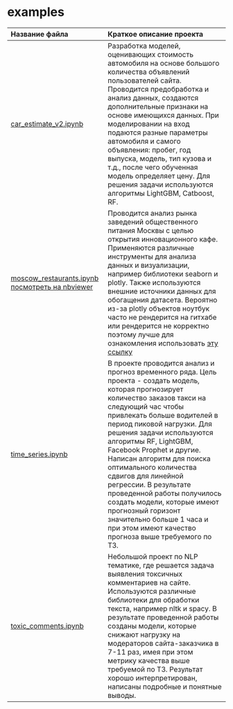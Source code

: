 # examples
| Название файла | Краткое описание проекта |
| :--- | :--- |
| [car_estimate_v2.ipynb](https://github.com/dsbulgakov/examples/blob/main/car_estimate_v2.ipynb) | Разработка моделей, оценивающих стоимость автомобиля на основе большого количества объявлений пользователей сайта. Проводится  предобработка и анализ данных, создаются дополнительные признаки на основе имеющихся данных. При моделировании на вход подаются разные параметры автомобиля и самого объявления: пробег, год выпуска, модель, тип кузова и т.д., после чего обученная модель определяет цену. Для решения задачи используются алгоритмы LightGBM, Catboost, RF. |
| [moscow_restaurants.ipynb](https://github.com/dsbulgakov/examples/blob/main/moscow_restaurants.ipynb) [посмотреть на nbviewer](https://nbviewer.jupyter.org/github/dsbulgakov/examples/blob/main/moscow_restaurants.ipynb)| Проводится анализ рынка заведений общественного питания Москвы с целью открытия инновационного кафе. Применяются различные инструменты для анализа данных и визуализации, например библиотеки seaborn и plotly. Также используются внешние источники данных для обогащения датасета. Вероятно из-за plotly объектов ноутбук часто не рендерится на гитхабе или рендерится не корректно поэтому лучше для ознакомления использовать [эту ссылку](https://nbviewer.jupyter.org/github/dsbulgakov/examples/blob/main/moscow_restaurants.ipynb) |
| [time_series.ipynb](https://github.com/dsbulgakov/examples/blob/main/time_series.ipynb) | В проекте проводится анализ и прогноз временного ряда. Цель проекта - создать модель, которая прогнозирует количество заказов такси на следующий час чтобы привлекать больше водителей в период пиковой нагрузки. Для решения задачи используются алгоритмы RF, LightGBM, Facebook Prophet и другие. Написан алгоритм для поиска оптимального количества сдвигов для линейной регрессии. В результате проведенной работы получилось создать модели, которые имеют прогнозный горизонт значительно больше 1 часа и при этом имеют качество прогноза выше требуемого по ТЗ. |
| [toxic_comments.ipynb](https://github.com/dsbulgakov/examples/blob/main/toxic_comments.ipynb) | Небольшой проект по NLP тематике, где решается задача выявления токсичных комментариев на сайте. Используются различные библиотеки для обработки текста, например nltk и spacy. В результате проведенной работы созданы модели, которые снижают нагрузку на модераторов сайта-заказчика в 7-11 раз, имея при этом метрику качества выше требуемой по ТЗ. Результат хорошо интерпретирован, написаны подробные и понятные выводы. |
